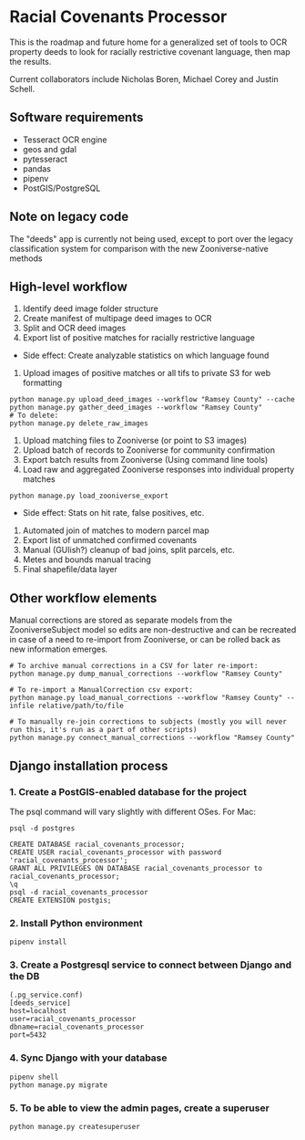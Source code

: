 # Racial Covenants Processor

This is the roadmap and future home for a generalized set of tools to OCR property deeds to look for racially restrictive covenant language, then map the results.

Current collaborators include Nicholas Boren, Michael Corey and Justin Schell.

## Software requirements
- Tesseract OCR engine
- geos and gdal
- pytesseract
- pandas
- pipenv
- PostGIS/PostgreSQL

## Note on legacy code
The "deeds" app is currently not being used, except to port over the legacy classification system for comparison with the new Zooniverse-native methods

## High-level workflow

1. Identify deed image folder structure
1. Create manifest of multipage deed images to OCR
1. Split and OCR deed images
1. Export list of positive matches for racially restrictive language
  - Side effect: Create analyzable statistics on which language found
1. Upload images of positive matches or all tifs to private S3 for web formatting
```
python manage.py upload_deed_images --workflow "Ramsey County" --cache
python manage.py gather_deed_images --workflow "Ramsey County"
# To delete:
python manage.py delete_raw_images
```

1. Upload matching files to Zooniverse (or point to S3 images)
1. Upload batch of records to Zooniverse for community confirmation
1. Export batch results from Zooniverse (Using command line tools)
1. Load raw and aggregated Zooniverse responses into individual property matches
```
python manage.py load_zooniverse_export
```
  - Side effect: Stats on hit rate, false positives, etc.
1. Automated join of matches to modern parcel map
1. Export list of unmatched confirmed covenants
1. Manual (GUIish?) cleanup of bad joins, split parcels, etc.
1. Metes and bounds manual tracing
1. Final shapefile/data layer

## Other workflow elements
Manual corrections are stored as separate models from the ZooniverseSubject model so edits are non-destructive and can be recreated in case of a need to re-import from Zooniverse, or can be rolled back as new information emerges.
```
# To archive manual corrections in a CSV for later re-import:
python manage.py dump_manual_corrections --workflow "Ramsey County"

# To re-import a ManualCorrection csv export:
python manage.py load_manual_corrections --workflow "Ramsey County" --infile relative/path/to/file

# To manually re-join corrections to subjects (mostly you will never run this, it's run as a part of other scripts)
python manage.py connect_manual_corrections --workflow "Ramsey County"
```

## Django installation process

### 1. Create a PostGIS-enabled database for the project
The psql command will vary slightly with different OSes. For Mac:
```
psql -d postgres

CREATE DATABASE racial_covenants_processor;
CREATE USER racial_covenants_processor with password 'racial_covenants_processor';
GRANT ALL PRIVILEGES ON DATABASE racial_covenants_processor to racial_covenants_processor;
\q
psql -d racial_covenants_processor
CREATE EXTENSION postgis;

```

### 2. Install Python environment
```
pipenv install
```

### 3. Create a Postgresql service to connect between Django and the DB
```
(.pg_service.conf)
[deeds_service]
host=localhost
user=racial_covenants_processor
dbname=racial_covenants_processor
port=5432
```

### 4. Sync Django with your database
```
pipenv shell
python manage.py migrate
```

### 5. To be able to view the admin pages, create a superuser
```python manage.py createsuperuser```
